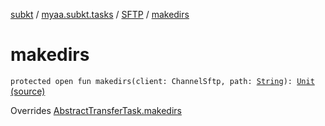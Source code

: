 [subkt](../../index.md) / [myaa.subkt.tasks](../index.md) / [SFTP](index.md) / [makedirs](./makedirs.md)

# makedirs

`protected open fun makedirs(client: ChannelSftp, path: `[`String`](https://kotlinlang.org/api/latest/jvm/stdlib/kotlin/-string/index.html)`): `[`Unit`](https://kotlinlang.org/api/latest/jvm/stdlib/kotlin/-unit/index.html) [(source)](https://github.com/Myaamori/SubKt/blob/0.1.8/src/main/kotlin/myaa/subkt/tasks/tasks.kt#L1996)

Overrides [AbstractTransferTask.makedirs](../-abstract-transfer-task/makedirs.md)

